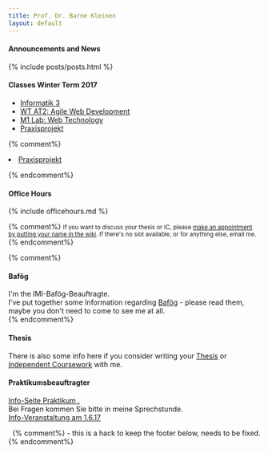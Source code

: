 ```yaml
---
title: Prof. Dr. Barne Kleinen
layout: default
---
```



<div class = "above">
<h4>Announcements and News</h4>
{% include posts/posts.html %}
</div>

<div class = "box">
<h4>Classes Winter Term 2017</h4>


<ul>
  <li><a href="{{ site.baseurl }}/ws2017/info3">Informatik 3</a></li>
  <li><a href="{{ site.baseurl }}/ws2017/wtat2">WT AT2: Agile Web Development</a></li>
  <li><a href="{{ site.baseurl }}/ws2017/media-programming-rails">M1 Lab: Web Technology</a></li>
  <li><a href="#">Praxisprojekt</a></li>
</ul>


{% comment%}

  <li><a href="{{ site.baseurl }}/ws2017/project/">Praxisprojekt</a></li>

{% endcomment%}


</div>

<div class = "box">
<h4>Office Hours</h4>
  {% include officehours.md %}

{% comment%}
<small>
If you want to discuss your thesis or IC, please <a href="https://github.com/bkleinen/bkleinen.github.io/wiki">make an appointment by putting your name in the wiki</a>. If there's no slot available, or for anything else, email me.
</small>
{% endcomment%}

</div>
{% comment%}
<div class = "box">
<h4>Baf&ouml;g</h4>
I'm the IMI-Baf&ouml;g-Beauftragte.<br/>
I've put together some Information regarding <a href="bafoeg/">Baf&ouml;g</a> - please read them, maybe you don't need to come to see me at all.
</div>
{% endcomment%}
<div class = "box">
<h4>Thesis</h4>
<p>There is also some info here if you consider writing your <a href="thesis/">Thesis</a> or <a href="thesis/independent_coursework">Independent Coursework</a> with me.</p>
</div>  

<div class = "box">
<h4>Praktikumsbeauftragter</h4>

<a href="praktikum/">Info-Seite Praktikum .</a><br />
Bei Fragen kommen Sie bitte in meine Sprechstunde.<br />
<a href="{{ site.baseurl }}/news/infoveranstaltung-praktikum/">Info-Veranstaltung am 1.6.17</a>
</div>
<div class = "below">
&nbsp;
{% comment%}
- this is a hack to keep the footer below, needs to be fixed.
{% endcomment%}
</div>
